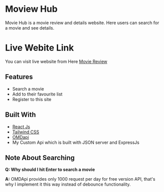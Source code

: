 # Moview Hub

Movie Hub is a movie review and details website. Here users can search for a movie and see details.

# Live Webite Link

You can visit live website from Here [Movie Review]('https://movie-review-007.netlify.app/')

## Features

- Search a movie
- Add to their favourite list
- Register to this site

## Built With

- [React Js](https://react.dev/)
- [Tailwind CSS](https://tailwindcss.com/)
- [OMDapi](https://www.omdbapi.com/)
- My Custom Api which is built with JSON server and ExpressJs

## Note About Searching

**Q: Why should I hit Enter to search a movie**

**A:** OMDApi provides only 1000 request per day for free version API, that's why I implement it this way instead of debounce functionality.
